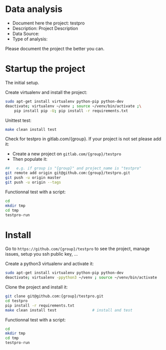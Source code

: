# Data analysis
- Document here the project: testpro
- Description: Project Description
- Data Source:
- Type of analysis:

Please document the project the better you can.

# Startup the project

The initial setup.

Create virtualenv and install the project:
```bash
sudo apt-get install virtualenv python-pip python-dev
deactivate; virtualenv ~/venv ; source ~/venv/bin/activate ;\
    pip install pip -U; pip install -r requirements.txt
```

Unittest test:
```bash
make clean install test
```

Check for testpro in gitlab.com/{group}.
If your project is not set please add it:

- Create a new project on `gitlab.com/{group}/testpro`
- Then populate it:

```bash
##   e.g. if group is "{group}" and project_name is "testpro"
git remote add origin git@github.com:{group}/testpro.git
git push -u origin master
git push -u origin --tags
```

Functionnal test with a script:

```bash
cd
mkdir tmp
cd tmp
testpro-run
```

# Install

Go to `https://github.com/{group}/testpro` to see the project, manage issues,
setup you ssh public key, ...

Create a python3 virtualenv and activate it:

```bash
sudo apt-get install virtualenv python-pip python-dev
deactivate; virtualenv -ppython3 ~/venv ; source ~/venv/bin/activate
```

Clone the project and install it:

```bash
git clone git@github.com:{group}/testpro.git
cd testpro
pip install -r requirements.txt
make clean install test                # install and test
```
Functionnal test with a script:

```bash
cd
mkdir tmp
cd tmp
testpro-run
```
